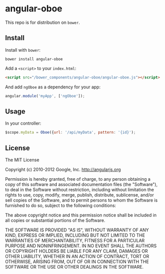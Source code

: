 # angular-oboe

This repo is for distribution on `bower`. 

## Install

Install with `bower`:

```shell
bower install angular-oboe
```

Add a `<script>` to your `index.html`:

```html
<script src="/bower_components/angular-oboe/angular-oboe.js"></script>
```

And add `ngOboe` as a dependency for your app:

```javascript
angular.module('myApp', ['ngOboe']);
```

## Usage

In your controller:

```javascript
$scope.myData = Oboe({url: '/api/myData', pattern: '{id}');
```

## License

The MIT License

Copyright (c) 2010-2012 Google, Inc. http://angularjs.org

Permission is hereby granted, free of charge, to any person obtaining a copy
of this software and associated documentation files (the "Software"), to deal
in the Software without restriction, including without limitation the rights
to use, copy, modify, merge, publish, distribute, sublicense, and/or sell
copies of the Software, and to permit persons to whom the Software is
furnished to do so, subject to the following conditions:

The above copyright notice and this permission notice shall be included in
all copies or substantial portions of the Software.

THE SOFTWARE IS PROVIDED "AS IS", WITHOUT WARRANTY OF ANY KIND, EXPRESS OR
IMPLIED, INCLUDING BUT NOT LIMITED TO THE WARRANTIES OF MERCHANTABILITY,
FITNESS FOR A PARTICULAR PURPOSE AND NONINFRINGEMENT. IN NO EVENT SHALL THE
AUTHORS OR COPYRIGHT HOLDERS BE LIABLE FOR ANY CLAIM, DAMAGES OR OTHER
LIABILITY, WHETHER IN AN ACTION OF CONTRACT, TORT OR OTHERWISE, ARISING FROM,
OUT OF OR IN CONNECTION WITH THE SOFTWARE OR THE USE OR OTHER DEALINGS IN
THE SOFTWARE.
